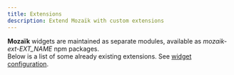 ```yaml
---
title: Extensions
description: Extend Mozaïk with custom extensions
---
```

**Mozaïk** widgets are maintained as separate modules,
available as *mozaik-ext-EXT_NAME* npm packages.<br/>
Below is a list of some already existing extensions.
See <a href="">widget configuration</a>.